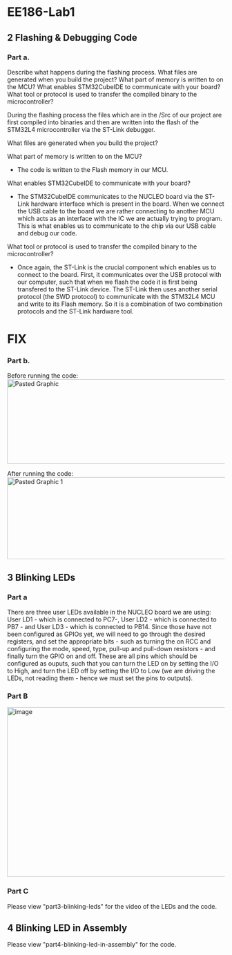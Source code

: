 # EE186-Lab1

## 2 Flashing & Debugging Code

### Part a.
Describe what happens during the flashing process. What files are generated when you build the project? What part of memory is written to on the MCU? What enables STM32CubeIDE to communicate with your board? What tool or protocol is used to transfer the compiled binary to the microcontroller? 

During the flashing process the files which are in the /Src of our project are first compiled into binaries and then are written into the flash of the STM32L4 microcontroller via the ST-Link debugger. 

What files are generated when you build the project?

What part of memory is written to on the MCU?
  
- The code is written to the Flash memory in our MCU.

What enables STM32CubeIDE to communicate with your board?
  
- The STM32CubeIDE communicates to the NUCLEO board via the ST-Link hardware interface which is present in the board. When we connect the USB cable to the board we are rather connecting to another MCU which acts as an interface with the IC we are actually trying to program. This is what enables us to communicate to the chip via our USB cable and debug our code.

What tool or protocol is used to transfer the compiled binary to the microcontroller?
  
- Once again, the ST-Link is the crucial component which enables us to connect to the board. First, it communicates over the USB protocol with our computer, such that when we flash the code it is first being transfered to the ST-Link device. The ST-Link then uses another serial protocol (the SWD protocol) to communicate with the STM32L4 MCU and write to its Flash memory. So it is a combination of two combination protocols and the ST-Link hardware tool. 


# FIX

### Part b.
Before running the code:
<img width="1265" height="196" alt="Pasted Graphic" src="https://github.com/user-attachments/assets/e1a8ad03-b2b7-4422-b7fc-757c8f3833de" />

After running the code:
<img width="1266" height="190" alt="Pasted Graphic 1" src="https://github.com/user-attachments/assets/60b550be-4de8-4999-9940-710afbea2bc7" />

## 3 Blinking LEDs

### Part a 
There are three user LEDs available in the NUCLEO board we are using: User LD1 - which is connected to PC7-, User LD2 - which is connected to PB7 - and User LD3 - which is connected to PB14. Since those have not been configured as GPIOs yet, we will need to go through the desired registers, and set the appropriate bits - such as turning the on RCC and configuring the mode, speed, type, pull-up and pull-down resistors - and finally turn the GPIO on and off. These are all pins which should be configured as ouputs, such that you can turn the LED on by setting the I/O to High, and turn the LED off by setting the I/O to Low (we are driving the LEDs, not reading them - hence we must set the pins to outputs).

### Part B
<img width="1117" height="393" alt="image" src="https://github.com/user-attachments/assets/d0a1374c-e28d-4196-bc8d-fc80d0a25af6" />

### Part C
Please view "part3-blinking-leds" for the video of the LEDs and the code.

## 4 Blinking LED in Assembly
Please view "part4-blinking-led-in-assembly" for the code.

